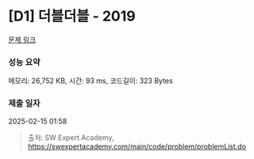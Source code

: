 # [D1] 더블더블 - 2019 

[문제 링크](https://swexpertacademy.com/main/code/problem/problemDetail.do?contestProbId=AV5QDEX6AqwDFAUq) 

### 성능 요약

메모리: 26,752 KB, 시간: 93 ms, 코드길이: 323 Bytes

### 제출 일자

2025-02-15 01:58



> 출처: SW Expert Academy, https://swexpertacademy.com/main/code/problem/problemList.do